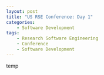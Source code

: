 ```yaml
---
layout: post
title: "US RSE Conference: Day 1"
categories:
    - Software Development
tags:
    - Research Software Engineering
    - Conference
    - Software Development
---
```


temp